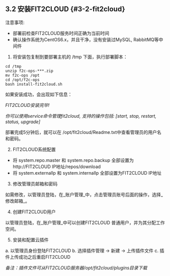 ## **3.2 安装FIT2CLOUD** {#3-2-fit2cloud}

注意事项:

*   部署前检查FIT2CLOUD服务时间正确为当前时间
*   确认操作系统为CentOS6.x，并且干净，没有安装过MySQL, RabbitMQ等中间件

1) 将安装包复制到要部署主机的 /tmp 下面，执行部署脚本：

```
cd /tmp
unzip f2c-ops-***.zip
mv f2c-ops /opt
cd /opt/f2c-ops
bash install-fit2cloud.sh
```

如果安装成功，会出现如下信息：

_FIT2CLOUD安装完毕!_

_你可以使用service命令管理fit2cloud, 支持的操作包括: [start, stop, restart, status, upgrade]_

部署完成5分钟后，就可以在 /opt/fit2cloud/Readme.txt中查看管理员的用户名和密码。

2) FIT2CLOUD系统配置

*   将 system.repo.master 和 system.repo.backup 全部设置为http://FIT2CLOUD IP地址/repos/download
*   将 system.externallp 和 system.internalIp 全部设置为FIT2CLOUD IP地址

3) 修改管理员邮箱和密码

如需修改，以管理员登陆，在_账户管理_中，点击管理员账号后面的操作，选择_修改邮箱_。

4) 创建FIT2CLOUD用户

以管理员登陆，在_账户管理_中可以创建FIT2CLOUD 普通用户，并为其分配工作空间。

5) 安装和配置云插件

a. 以管理员身份登陆FIT2CLOUD
b. 选择插件管理 -&gt; 新建 -&gt; 上传插件文件
c. 插件上传成功之后重启FIT2CLOUD

_备注：插件文件可从FIT2CLOUD服务器/opt/fit2cloud/plugins目录下载_
